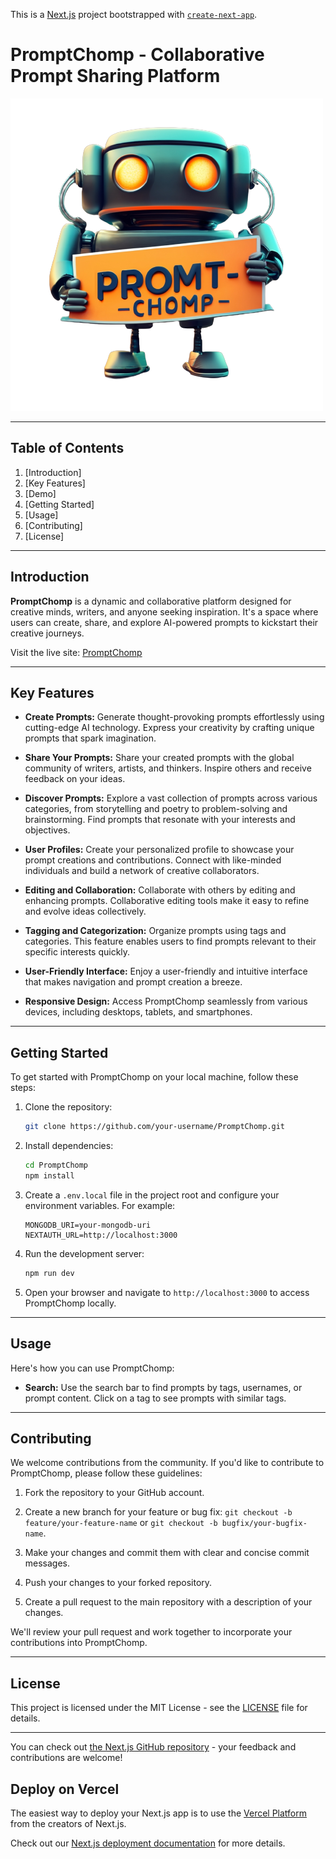 This is a [Next.js](https://nextjs.org/) project bootstrapped with [`create-next-app`](https://github.com/vercel/next.js/tree/canary/packages/create-next-app).

# PromptChomp - Collaborative Prompt Sharing Platform

![PromptChomp Logo](https://github.com/ARYANHGD01/PromptChomp/blob/main/public/assets/images/logo.png)

---

## Table of Contents

1. [Introduction]
2. [Key Features]
3. [Demo]
4. [Getting Started]
5. [Usage]
6. [Contributing]
7. [License]

---

## Introduction

**PromptChomp** is a dynamic and collaborative platform designed for creative minds, writers, and anyone seeking inspiration. It's a space where users can create, share, and explore AI-powered prompts to kickstart their creative journeys.

Visit the live site: [PromptChomp](https://prompt-chomp-blb7tkpxo-aryanhgd01.vercel.app/)

---

## Key Features

- **Create Prompts:** Generate thought-provoking prompts effortlessly using cutting-edge AI technology. Express your creativity by crafting unique prompts that spark imagination.

- **Share Your Prompts:** Share your created prompts with the global community of writers, artists, and thinkers. Inspire others and receive feedback on your ideas.

- **Discover Prompts:** Explore a vast collection of prompts across various categories, from storytelling and poetry to problem-solving and brainstorming. Find prompts that resonate with your interests and objectives.

- **User Profiles:** Create your personalized profile to showcase your prompt creations and contributions. Connect with like-minded individuals and build a network of creative collaborators.

- **Editing and Collaboration:** Collaborate with others by editing and enhancing prompts. Collaborative editing tools make it easy to refine and evolve ideas collectively.

- **Tagging and Categorization:** Organize prompts using tags and categories. This feature enables users to find prompts relevant to their specific interests quickly.

- **User-Friendly Interface:** Enjoy a user-friendly and intuitive interface that makes navigation and prompt creation a breeze.

- **Responsive Design:** Access PromptChomp seamlessly from various devices, including desktops, tablets, and smartphones.

---

## Getting Started

To get started with PromptChomp on your local machine, follow these steps:

1. Clone the repository:
   ```bash
   git clone https://github.com/your-username/PromptChomp.git
   ```

2. Install dependencies:
   ```bash
   cd PromptChomp
   npm install
   ```

3. Create a `.env.local` file in the project root and configure your environment variables. For example:
   ```env
   MONGODB_URI=your-mongodb-uri
   NEXTAUTH_URL=http://localhost:3000
   ```

4. Run the development server:
   ```bash
   npm run dev
   ```

5. Open your browser and navigate to `http://localhost:3000` to access PromptChomp locally.

---

## Usage

Here's how you can use PromptChomp:

- **Search:** Use the search bar to find prompts by tags, usernames, or prompt content. Click on a tag to see prompts with similar tags.

---

## Contributing

We welcome contributions from the community. If you'd like to contribute to PromptChomp, please follow these guidelines:

1. Fork the repository to your GitHub account.

2. Create a new branch for your feature or bug fix: `git checkout -b feature/your-feature-name` or `git checkout -b bugfix/your-bugfix-name`.

3. Make your changes and commit them with clear and concise commit messages.

4. Push your changes to your forked repository.

5. Create a pull request to the main repository with a description of your changes.

We'll review your pull request and work together to incorporate your contributions into PromptChomp.

---

## License

This project is licensed under the MIT License - see the [LICENSE](LICENSE) file for details.

---


You can check out [the Next.js GitHub repository](https://github.com/vercel/next.js/) - your feedback and contributions are welcome!

## Deploy on Vercel

The easiest way to deploy your Next.js app is to use the [Vercel Platform](https://vercel.com/new?utm_medium=default-template&filter=next.js&utm_source=create-next-app&utm_campaign=create-next-app-readme) from the creators of Next.js.

Check out our [Next.js deployment documentation](https://nextjs.org/docs/deployment) for more details.
